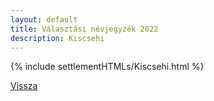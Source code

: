 ```yaml
---
layout: default
title: Választási névjegyzék 2022
description: Kiscsehi
---
```


{% include settlementHTMLs/Kiscsehi.html %}

[Vissza](../)